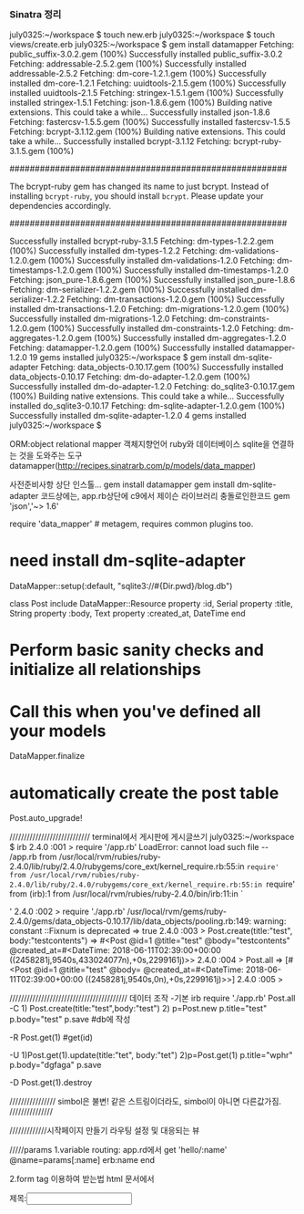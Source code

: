 ### Sinatra 정리


july0325:~/workspace $ touch new.erb
july0325:~/workspace $ touch views/create.erb
july0325:~/workspace $ gem install datamapper
Fetching: public_suffix-3.0.2.gem (100%)
Successfully installed public_suffix-3.0.2
Fetching: addressable-2.5.2.gem (100%)
Successfully installed addressable-2.5.2
Fetching: dm-core-1.2.1.gem (100%)
Successfully installed dm-core-1.2.1
Fetching: uuidtools-2.1.5.gem (100%)
Successfully installed uuidtools-2.1.5
Fetching: stringex-1.5.1.gem (100%)
Successfully installed stringex-1.5.1
Fetching: json-1.8.6.gem (100%)
Building native extensions.  This could take a while...
Successfully installed json-1.8.6
Fetching: fastercsv-1.5.5.gem (100%)
Successfully installed fastercsv-1.5.5
Fetching: bcrypt-3.1.12.gem (100%)
Building native extensions.  This could take a while...
Successfully installed bcrypt-3.1.12
Fetching: bcrypt-ruby-3.1.5.gem (100%)

#######################################################

The bcrypt-ruby gem has changed its name to just bcrypt.  Instead of
installing `bcrypt-ruby`, you should install `bcrypt`.  Please update your
dependencies accordingly.

#######################################################

Successfully installed bcrypt-ruby-3.1.5
Fetching: dm-types-1.2.2.gem (100%)
Successfully installed dm-types-1.2.2
Fetching: dm-validations-1.2.0.gem (100%)
Successfully installed dm-validations-1.2.0
Fetching: dm-timestamps-1.2.0.gem (100%)
Successfully installed dm-timestamps-1.2.0
Fetching: json_pure-1.8.6.gem (100%)
Successfully installed json_pure-1.8.6
Fetching: dm-serializer-1.2.2.gem (100%)
Successfully installed dm-serializer-1.2.2
Fetching: dm-transactions-1.2.0.gem (100%)
Successfully installed dm-transactions-1.2.0
Fetching: dm-migrations-1.2.0.gem (100%)
Successfully installed dm-migrations-1.2.0
Fetching: dm-constraints-1.2.0.gem (100%)
Successfully installed dm-constraints-1.2.0
Fetching: dm-aggregates-1.2.0.gem (100%)
Successfully installed dm-aggregates-1.2.0
Fetching: datamapper-1.2.0.gem (100%)
Successfully installed datamapper-1.2.0
19 gems installed
july0325:~/workspace $ gem install dm-sqlite-adapter
Fetching: data_objects-0.10.17.gem (100%)
Successfully installed data_objects-0.10.17
Fetching: dm-do-adapter-1.2.0.gem (100%)
Successfully installed dm-do-adapter-1.2.0
Fetching: do_sqlite3-0.10.17.gem (100%)
Building native extensions.  This could take a while...
Successfully installed do_sqlite3-0.10.17
Fetching: dm-sqlite-adapter-1.2.0.gem (100%)
Successfully installed dm-sqlite-adapter-1.2.0
4 gems installed
july0325:~/workspace $ 


ORM:object relational mapper
객체지향언어 ruby와 데이터베이스 sqlite을 연결하는 것을 도와주는 도구
datamapper(http://recipes.sinatrarb.com/p/models/data_mapper)

사전준비사항
상단 인스톨...
gem install datamapper
gem install dm-sqlite-adapter
코드상에는,
app.rb상단에 c9에서 제이슨 라이브러리 충돌로인한코드
gem 'json','~> 1.6'

require 'data_mapper' # metagem, requires common plugins too.

# need install dm-sqlite-adapter
DataMapper::setup(:default, "sqlite3://#{Dir.pwd}/blog.db")

class Post
  include DataMapper::Resource
  property :id, Serial
  property :title, String
  property :body, Text
  property :created_at, DateTime
end

# Perform basic sanity checks and initialize all relationships
# Call this when you've defined all your models
DataMapper.finalize

# automatically create the post table
Post.auto_upgrade!

////////////////////////////
terminal에서 게시판에 게시글쓰기
july0325:~/workspace $ irb
2.4.0 :001 > require '/app.rb'
LoadError: cannot load such file -- /app.rb
        from /usr/local/rvm/rubies/ruby-2.4.0/lib/ruby/2.4.0/rubygems/core_ext/kernel_require.rb:55:in `require'
        from /usr/local/rvm/rubies/ruby-2.4.0/lib/ruby/2.4.0/rubygems/core_ext/kernel_require.rb:55:in `require'
        from (irb):1
        from /usr/local/rvm/rubies/ruby-2.4.0/bin/irb:11:in `<main>'
2.4.0 :002 > require './app.rb'
/usr/local/rvm/gems/ruby-2.4.0/gems/data_objects-0.10.17/lib/data_objects/pooling.rb:149: warning: constant ::Fixnum is deprecated
 => true 
2.4.0 :003 > Post.create(title:"test", body:"testcontents")
 => #<Post @id=1 @title="test" @body="testcontents" @created_at=#<DateTime: 2018-06-11T02:39:00+00:00 ((2458281j,9540s,433024077n),+0s,2299161j)>> 
2.4.0 :004 > Post.all
 => [#<Post @id=1 @title="test" @body=<not loaded> @created_at=#<DateTime: 2018-06-11T02:39:00+00:00 ((2458281j,9540s,0n),+0s,2299161j)>>] 
2.4.0 :005 > 


/////////////////////////////////////////
데이터 조작
-기본
irb
require './app.rb'
Post.all
-C
1)
Post.create(title:"test",body:"test") 
2)
p=Post.new
p.title="test"
p.body="test"
p.save #db에 작성


-R
Post.get(1) #get(id)

-U
1)Post.get(1).update(title:"tet", body:"tet")
2)p=Post.get(1)
p.title="wphr"
p.body="dgfaga"
p.save


-D
Post.get(1).destroy


////////////////
simbol은 불변!
같은 스트링이더라도, simbol이 아니면 다른값가짐.
///////////////


/////////////시작페이지 만들기 라우팅 설정 및 대응되는 뷰


/////params
1.variable routing: 
app.rd에서 
get 'hello/:name'
@name=params[:name]
erb:name
end

2.form tag 이용하여 받는법
html 문서에서 
<form action="//">
제목:<input name="title">
<action>